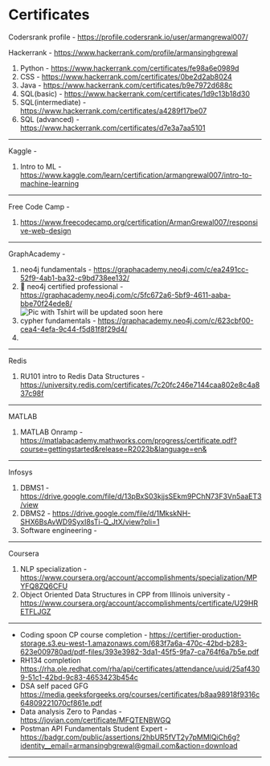 # Certificates

Codersrank profile - https://profile.codersrank.io/user/armangrewal007/

Hackerrank - https://www.hackerrank.com/profile/armansinghgrewal <br>
1. Python - https://www.hackerrank.com/certificates/fe98a6e0989d <br>
2. CSS - https://www.hackerrank.com/certificates/0be2d2ab8024 <br>
3. Java - https://www.hackerrank.com/certificates/b9e7972d688c <br>
4. SQL(basic) - https://www.hackerrank.com/certificates/1d9c13b18d30 <br>
5. SQL(intermediate) - https://www.hackerrank.com/certificates/a4289f17be07 <br>
6. SQL (advanced) -  https://www.hackerrank.com/certificates/d7e3a7aa5101 <br>


----------------------------------------------------------------------------------------
Kaggle -  <br>
1. Intro to ML - https://www.kaggle.com/learn/certification/armangrewal007/intro-to-machine-learning <br>

---------------------------------------------------------------------------------------- 
Free Code Camp -  <br>
1. https://www.freecodecamp.org/certification/ArmanGrewal007/responsive-web-design <br>

-----------------------------------
GraphAcademy - <br>
1. neo4j fundamentals - https://graphacademy.neo4j.com/c/ea2491cc-52f9-4ab1-ba32-c9bd738ee132/
2. 🙌 neo4j certified professional - https://graphacademy.neo4j.com/c/5fc672a6-5bf9-4611-aaba-bbe70f24ede8/ <br> <img src="" alt="Pic with Tshirt will be updated soon here">
3. cypher fundamentals - https://graphacademy.neo4j.com/c/623cbf00-cea4-4efa-9c44-f5d81f8f29d4/
4. 

-------------------------
Redis
1. RU101 intro to Redis Data Structures - https://university.redis.com/certificates/7c20fc246e7144caa802e8c4a837c98f

------------------------
MATLAB
1. MATLAB Onramp - https://matlabacademy.mathworks.com/progress/certificate.pdf?course=gettingstarted&release=R2023b&language=en&
---------------------
Infosys
1. DBMS1 - https://drive.google.com/file/d/13pBxS03kjjsSEkm9PChN73F3Vn5aaET3/view
2. DBMS2 - https://drive.google.com/file/d/1MkskNH-SHX6BsAvWD9SyxI8sTi-Q_JtX/view?pli=1
3. Software engineering - 
-----------------------
Coursera
1. NLP specialization - https://www.coursera.org/account/accomplishments/specialization/MPYFQ8ZQ6CFU
2. Object Oriented Data Structures in CPP from Illinois university - https://www.coursera.org/account/accomplishments/certificate/U29HRETFLJGZ
-----------------------
- Coding spoon CP course completion - https://certifier-production-storage.s3.eu-west-1.amazonaws.com/683f7a6a-470c-42bd-b283-623e009780ad/pdf-files/393e3982-3da1-45f5-9fa7-ca764f6a7b5e.pdf
- RH134 completion https://rha.ole.redhat.com/rha/api/certificates/attendance/uuid/25af4309-51c1-42bd-9c83-4653423b454c
- DSA self paced GFG https://media.geeksforgeeks.org/courses/certificates/b8aa98918f9316c64809221070cf861e.pdf
- Data analysis Zero to Pandas - https://jovian.com/certificate/MFQTENBWGQ
- Postman API Fundamentals Student Expert - https://badgr.com/public/assertions/2hbUR5fVT2y7pMMlQiCh6g?identity__email=armansinghgrewal@gmail.com&action=download
---------------------------

